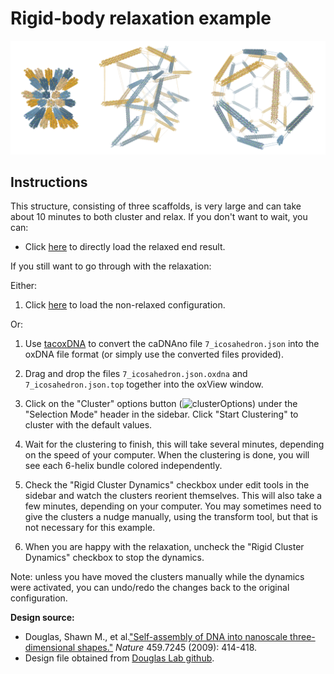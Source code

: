 # Rigid-body relaxation example

![](../../img/icosahedron.png)

## Instructions
This structure, consisting of three scaffolds, is very large and can take about 10 minutes to both cluster and relax. If you don't want to wait, you can:
 * Click [here](https://sulcgroup.github.io/oxdna-viewer/?configuration=examples%2Ficosahedron%2F7_icosahedron.json_post_dynamics.oxdna&topology=examples%2Ficosahedron%2F7_icosahedron.json.top) to directly load the relaxed end result.

If you still want to go through with the relaxation:

Either:
1. Click [here](https://sulcgroup.github.io/oxdna-viewer/?configuration=examples%2Ficosahedron%2F7_icosahedron.json.oxdna&topology=examples%2Ficosahedron%2F7_icosahedron.json.top) to load the non-relaxed configuration.

Or:
1. Use [tacoxDNA](http://tacoxdna.sissa.it/cadnano_oxDNA "tacoxDNA") to convert the caDNAno file `7_icosahedron.json` into the oxDNA file format (or simply use the converted files provided). 
2. Drag and drop the files `7_icosahedron.json.oxdna` and `7_icosahedron.json.top` together into the oxView window.

3.  Click on the "Cluster" options button (![clusterOptions](https://fonts.gstatic.com/s/i/materialicons/tune/v1/24px.svg)) under the "Selection Mode" header in the sidebar.  Click "Start Clustering" to cluster with the default values.
4. Wait for the clustering to finish, this will take several minutes, depending on the speed of your computer. When the clustering is done, you will see each 6-helix bundle colored independently.
5. Check the "Rigid Cluster Dynamics" checkbox under edit tools in the sidebar and watch the clusters reorient themselves. This will also take a few minutes, depending on your computer. You may sometimes need to give the clusters a nudge manually, using the transform tool, but that is not necessary for this example.
6. When you are happy with the relaxation, uncheck the  "Rigid Cluster Dynamics" checkbox to stop the dynamics.

Note: unless you have moved the clusters manually while the dynamics were activated, you can undo/redo the changes back to the original configuration.

**Design source:**
- Douglas, Shawn M., et al.["Self-assembly of DNA into nanoscale three-dimensional shapes."](https://www.nature.com/articles/nature08016) *Nature* 459.7245 (2009): 414-418.
- Design file obtained from [Douglas Lab  github](https://github.com/douglaslab/cadnano-designs/blob/master/2009nature/7_icosahedron.json).
